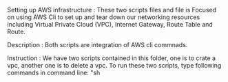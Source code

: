 Setting up AWS infrastructure :
These two scripts files and file is Focused on using AWS Cli to set up and tear down our networking resources including Virtual Private Cloud (VPC), Internet Gateway, Route Table and Route.

Description :
Both scripts are integration of AWS cli commnads.

Instruction :
We have two scripts contained in this folder, one is to crate a vpc, another one is to delete a vpc. To run these two scripts, type following commands in command line: "sh <script name here> <stack name here>"
